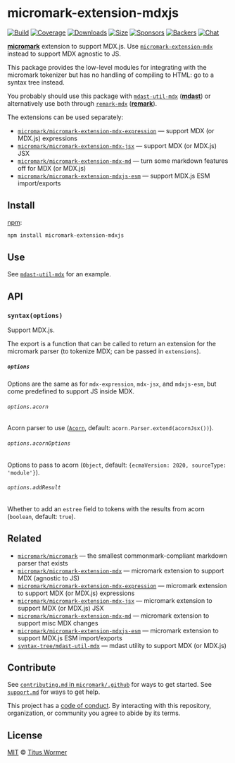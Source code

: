 # micromark-extension-mdxjs

[![Build][build-badge]][build]
[![Coverage][coverage-badge]][coverage]
[![Downloads][downloads-badge]][downloads]
[![Size][size-badge]][size]
[![Sponsors][sponsors-badge]][collective]
[![Backers][backers-badge]][collective]
[![Chat][chat-badge]][chat]

**[micromark][]** extension to support MDX.js.
Use [`micromark-extension-mdx`][mdx] instead to support MDX agnostic to JS.

This package provides the low-level modules for integrating with the micromark
tokenizer but has no handling of compiling to HTML: go to a syntax tree instead.

You probably should use this package with [`mdast-util-mdx`][mdast-util-mdx]
(**[mdast][]**) or alternatively use both through [`remark-mdx`][remark-mdx]
(**[remark][]**).

The extensions can be used separately:

*   [`micromark/micromark-extension-mdx-expression`][mdx-expression]
    — support MDX (or MDX.js) expressions
*   [`micromark/micromark-extension-mdx-jsx`][mdx-jsx]
    — support MDX (or MDX.js) JSX
*   [`micromark/micromark-extension-mdx-md`][mdx-md]
    — turn some markdown features off for MDX (or MDX.js)
*   [`micromark/micromark-extension-mdxjs-esm`][mdxjs-esm]
    — support MDX.js ESM import/exports

## Install

[npm][]:

```sh
npm install micromark-extension-mdxjs
```

## Use

See [`mdast-util-mdx`][mdast-util-mdx] for an example.

## API

### `syntax(options)`

Support MDX.js.

The export is a function that can be called to return an extension for the
micromark parser (to tokenize MDX; can be passed in `extensions`).

##### `options`

Options are the same as for `mdx-expression`, `mdx-jsx`, and `mdxjs-esm`, but
come predefined to support JS inside MDX.

###### `options.acorn`

Acorn parser to use ([`Acorn`][acorn], default:
`acorn.Parser.extend(acornJsx())`).

###### `options.acornOptions`

Options to pass to acorn (`Object`, default: `{ecmaVersion: 2020, sourceType:
'module'}`).

###### `options.addResult`

Whether to add an `estree` field to tokens with the results from acorn
(`boolean`, default: `true`).

## Related

*   [`micromark/micromark`][micromark]
    — the smallest commonmark-compliant markdown parser that exists
*   [`micromark/micromark-extension-mdx`][mdx]
    — micromark extension to support MDX (agnostic to JS)
*   [`micromark/micromark-extension-mdx-expression`][mdx-expression]
    — micromark extension to support MDX (or MDX.js) expressions
*   [`micromark/micromark-extension-mdx-jsx`][mdx-jsx]
    — micromark extension to support MDX (or MDX.js) JSX
*   [`micromark/micromark-extension-mdx-md`][mdx-md]
    — micromark extension to support misc MDX changes
*   [`micromark/micromark-extension-mdxjs-esm`][mdxjs-esm]
    — micromark extension to support MDX.js ESM import/exports
*   [`syntax-tree/mdast-util-mdx`][mdast-util-mdx]
    — mdast utility to support MDX (or MDX.js)

## Contribute

See [`contributing.md` in `micromark/.github`][contributing] for ways to get
started.
See [`support.md`][support] for ways to get help.

This project has a [code of conduct][coc].
By interacting with this repository, organization, or community you agree to
abide by its terms.

## License

[MIT][license] © [Titus Wormer][author]

<!-- Definitions -->

[build-badge]: https://github.com/micromark/micromark-extension-mdxjs/workflows/main/badge.svg

[build]: https://github.com/micromark/micromark-extension-mdxjs/actions

[coverage-badge]: https://img.shields.io/codecov/c/github/micromark/micromark-extension-mdxjs.svg

[coverage]: https://codecov.io/github/micromark/micromark-extension-mdxjs

[downloads-badge]: https://img.shields.io/npm/dm/micromark-extension-mdxjs.svg

[downloads]: https://www.npmjs.com/package/micromark-extension-mdxjs

[size-badge]: https://img.shields.io/bundlephobia/minzip/micromark-extension-mdxjs.svg

[size]: https://bundlephobia.com/result?p=micromark-extension-mdxjs

[sponsors-badge]: https://opencollective.com/unified/sponsors/badge.svg

[backers-badge]: https://opencollective.com/unified/backers/badge.svg

[collective]: https://opencollective.com/unified

[chat-badge]: https://img.shields.io/badge/chat-discussions-success.svg

[chat]: https://github.com/micromark/micromark/discussions

[npm]: https://docs.npmjs.com/cli/install

[license]: license

[author]: https://wooorm.com

[contributing]: https://github.com/micromark/.github/blob/HEAD/contributing.md

[support]: https://github.com/micromark/.github/blob/HEAD/support.md

[coc]: https://github.com/micromark/.github/blob/HEAD/code-of-conduct.md

[micromark]: https://github.com/micromark/micromark

[remark]: https://github.com/remarkjs/remark

[mdast]: https://github.com/syntax-tree/mdast

[mdx]: https://github.com/micromark/micromark-extension-mdx

[mdx-expression]: https://github.com/micromark/micromark-extension-mdx-expression

[mdx-jsx]: https://github.com/micromark/micromark-extension-mdx-jsx

[mdx-md]: https://github.com/micromark/micromark-extension-mdx-md

[mdxjs-esm]: https://github.com/micromark/micromark-extension-mdxjs-esm

[mdast-util-mdx]: https://github.com/syntax-tree/mdast-util-mdx

[acorn]: https://github.com/acornjs/acorn

[remark-mdx]: https://github.com/mdx-js/mdx/tree/next/packages/remark-mdx
